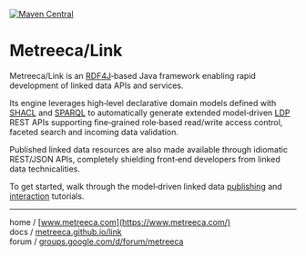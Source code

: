 
[![Maven Central](https://img.shields.io/maven-central/v/com.metreeca/link.svg)](com.metreeca:link)

# Metreeca/Link

Metreeca/Link is an [RDF4J](http://rdf4j.org)‑based Java framework enabling rapid development of linked data APIs and services.

Its engine leverages high‑level declarative domain models defined with [SHACL](https://www.w3.org/TR/shacl/) and [SPARQL](https://www.w3.org/TR/sparql11-overview/) to automatically generate extended model‑driven [LDP](https://www.w3.org/TR/ldp-primer/) REST APIs supporting fine‑grained role‑based read/write access control, faceted search and incoming data validation.

Published linked data resources are also made available through idiomatic REST/JSON APIs, completely shielding front‑end developers from linked data technicalities.

To get started, walk through the model‑driven linked data [publishing](https://metreeca.github.io/link/latest/tutorials/linked-data-publishing/) and [interaction](https://metreeca.github.io/link/latest/tutorials/linked-data-interaction/) tutorials.

---

home / [www.metreeca.com](https://www.metreeca.com/)  
docs / [metreeca.github.io/link](https://metreeca.github.io/link)  
forum / [groups.google.com/d/forum/metreeca](https://groups.google.com/d/forum/metreeca)
